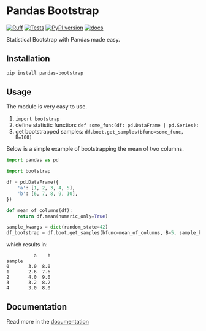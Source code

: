 # Pandas Bootstrap

[![Ruff](https://img.shields.io/endpoint?url=https://raw.githubusercontent.com/astral-sh/ruff/main/assets/badge/v2.json)](https://github.com/astral-sh/ruff)
[![Tests](https://github.com/wd60622/pandas-bootstrap/actions/workflows/tests.yml/badge.svg)](https://github.com/wd60622/pandas-bootstrap/actions/workflows/tests.yml) 
[![PyPI version](https://badge.fury.io/py/pandas-bootstrap.svg)](https://badge.fury.io/py/pandas-bootstrap) 
[![docs](https://github.com/wd60622/pandas-bootstrap/actions/workflows/docs.yml/badge.svg)](https://wd60622.github.io/pandas-bootstrap/)

Statistical Bootstrap with Pandas made easy.

## Installation

```bash
pip install pandas-bootstrap
```

## Usage

The module is very easy to use. 

1. `import bootstrap`
2. define statistic function: `def some_func(df: pd.DataFrame | pd.Series):`
3. get bootstrapped samples: `df.boot.get_samples(bfunc=some_func, B=100)`

Below is a simple example of bootstrapping the mean of two columns.

```python
import pandas as pd

import bootstrap

df = pd.DataFrame({
    'a': [1, 2, 3, 4, 5],
    'b': [6, 7, 8, 9, 10],
})

def mean_of_columns(df):
    return df.mean(numeric_only=True)

sample_kwargs = dict(random_state=42)
df_bootstrap = df.boot.get_samples(bfunc=mean_of_columns, B=5, sample_kwargs=sample_kwargs)
```

which results in:

```text 
          a    b
sample          
0       3.0  8.0
1       2.6  7.6
2       4.0  9.0
3       3.2  8.2
4       3.0  8.0
```

## Documentation

Read more in the [documentation](https://wd60622.github.io/pandas-bootstrap/)

